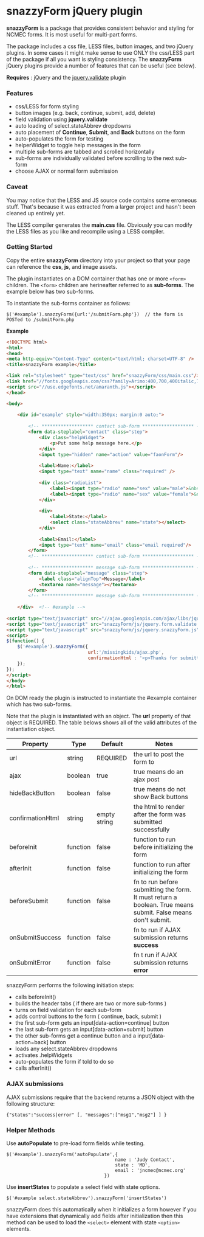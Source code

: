 # snazzyForm jQuery plugin

**snazzyForm** is a package that provides consistent behavior and styling for NCMEC forms.  It is most useful for multi-part forms.  

The package includes a css file, LESS files, button images, and two jQuery plugins.  In some cases it might make sense to use ONLY the css/LESS part of the package if all you want is styling consistency.  The **snazzyForm** jQuery plugins provide a number of features that can be useful (see below).

**Requires** : jQuery and the [jquery.validate](http://jqueryvalidation.org/documentation) plugin

### Features

* css/LESS for form styling
* button images (e.g. back, continue, submit, add, delete)
* field validation using **jquery.validate**
* auto loading of select.stateAbbrev dropdowns
* auto placement of **Continue**, **Submit**, and **Back** buttons on the form
* auto-populates the form for testing
* helperWidget to toggle help messages in the form
* multiple sub-forms are tabbed and scrolled horizontally
* sub-forms are individually validated before scrolling to the next sub-form
* choose AJAX or normal form submission

### Caveat

You may notice that the LESS and JS source code contains some erroneous stuff.  That's because it was extracted from a larger project and hasn't been cleaned up entirely yet.

The LESS compiler generates the **main.css** file.  Obviously you can modify the LESS files as you like and recompile using a LESS compiler.

### Getting Started

Copy the entire **snazzyForm** directory into your project so that your page can reference the **css**, **js**, and image assets.

The plugin instantiates on a DOM container that has one or more `<form>` children.  The `<form>` children are herineafter referred to as **sub-forms**.  The example below has two sub-forms.

To instantiate the sub-forms container as follows:  

	$('#example').snazzyForm({url:'/submitForm.php'})  // the form is POSTed to /submitForm.php
	
**Example**

~~~~html
<!DOCTYPE html>
<html>
<head>
<meta http-equiv="Content-Type" content="text/html; charset=UTF-8" />
<title>snazzyForm example</title>

<link rel="stylesheet" type="text/css" href="snazzyForm/css/main.css"/>
<link href="//fonts.googleapis.com/css?family=Arimo:400,700,400italic,700italic" rel="stylesheet" type="text/css"/>
<script src="//use.edgefonts.net/amaranth.js"></script>
</head>

<body>
        
    <div id="example" style="width:350px; margin:0 auto;">
	
		<!-- ******************* contact sub-form ******************* -->                    
        <form data-steplabel="contact" class="step">
        	<div class="helpWidget">
            	<p>Put some help message here.</p>
            </div>
        	<input type="hidden" name="action" value="faonForm"/>
            
            <label>Name:</label>
            <input type="text" name="name" class="required" />
                                            
            <div class="radioList">
                <label><input type="radio" name="sex" value="male">&nbsp;Male</label>
                <label><input type="radio" name="sex" value="female">&nbsp;Female</label>
            </div>
                                            
            <div>              
				<label>State:</label>
				<select class="stateAbbrev" name="state"></select>
            </div>
                        
            <label>Email:</label>
            <input type="text" name="email" class="email required"/>
        </form>
		<!-- ******************* contact sub-form ******************* -->                    
        
		<!-- ******************* message sub-form ******************* -->                    
        <form data-steplabel="message" class="step">
        	<label class="alignTop">Message</label>
        	<textarea name="message"></textarea>
        </form>
		<!-- ******************* message sub-form ******************* -->                    
		
    </div>  <!-- #example -->
        
<script type="text/javascript" src="//ajax.googleapis.com/ajax/libs/jquery/1.10.2/jquery.min.js"></script>
<script type="text/javascript" src="snazzyForm/js/jquery.form.validate.min.js"></script>
<script type="text/javascript" src="snazzyForm/js/jquery.snazzyForm.js"></script>
<script>
$(function() { 
	$('#example').snazzyForm({
							  url:'/missingkids/ajax.php',
							  confirmationHtml : '<p>Thanks for submitting the form!</p>'
	}); 
});
</script>
</body>
</html>
~~~~				

On DOM ready the plugin is instructed to instantiate the #example container which has two sub-forms.
	
Note that the plugin is instantiated with an object.  The **url** property of that object is REQUIRED.  The table belows shows all of the valid attributes of the instantiation object.

Property | Type	| Default | Notes
---------|------|---------|--------
url 	| string | REQUIRED | the url to post the form to
ajax	| boolean | true | true means do an ajax post
hideBackButton	| boolean | false | true means do not show Back buttons
confirmationHtml | string | empty string | the html to render after the form was submitted successfully
beforeInit | function | false | function to run before initializing the form
afterInit | function | false | function to run after initializing the form
beforeSubmit | function | false | fn to run before submitting the form.  It must return a boolean.  True means submit.  False means don't submit.
onSubmitSuccess | function | false | fn to run if AJAX submission returns **success**
onSubmitError | function | false | fn t run if AJAX submission returns **error**


snazzyForm performs the following initiation steps:

* calls beforeInit()
* builds the header tabs ( if there are two or more sub-forms )
* turns on field validation for each sub-form
* adds control buttons to the form ( continue, back, submit )
* the first sub-form gets an input[data-action=continue] button
* the last sub-form gets an input[data-action=submit] button
* the other sub-forms get a continue button and a input[data-action=back] button
* loads any select.stateAbbrev dropdowns
* activates .helpWidgets
* auto-populates the form if told to do so
* calls afterInit()

### AJAX submissions

AJAX submissions require that the backend returns a JSON object with the following structure:

`{"status":"success|error" [, "messages":["msg1","msg2"] ] }`

### Helper Methods

Use **autoPopulate** to pre-load form fields while testing.

	$('#example').snazzyForm('autoPopulate',{ 
											name : 'Judy Contact',
											state : 'MD',
											email : 'jncmec@ncmec.org'
										})
	

Use **insertStates** to populate a select field with state options.

	$('#example select.stateAbbrev').snazzyForm('insertStates')
	
snazzyForm does this automatically when it initializes a form however if you have extensions that dynamically add fields after initialization then this method can be used to load the `<select>` element with state `<option>` elements.
	

